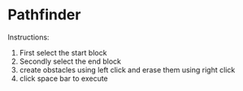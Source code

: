 # Pathfinder
Instructions:
1) First select the start block
2) Secondly select the end block
3) create obstacles using left click and erase them using right click
4) click space bar to execute
